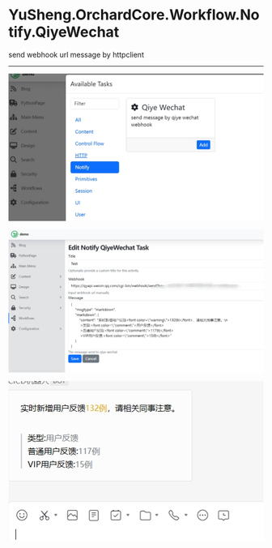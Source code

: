 # YuSheng.OrchardCore.Workflow.Notify.QiyeWechat

send webhook url message by httpclient


---

![plugin__name](./20240722062434.jpg)

![detail](./20240722062502.jpg)

![show](./20240722062519.jpg)



